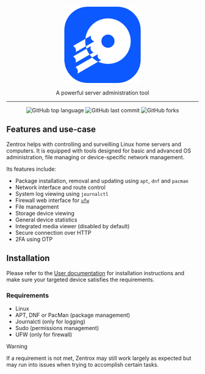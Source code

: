 <p align="center">
    <picture>
      <img
        alt="Zentrox logo"
        src="./frontend/public/zentrox_dark_256.png"
        width="200"
        height="200"
        style="max-width: 100%;"
      >
    </picture>
</p>

<p align="center">A powerful server administration tool</p>

---

<p align="center">
<img alt="GitHub top language" src="https://img.shields.io/github/languages/top/Wervice/zentrox">
<img alt="GitHub last commit" src="https://img.shields.io/github/last-commit/Wervice/zentrox">
<img alt="GitHub forks" src="https://img.shields.io/github/forks/Wervice/zentrox">
</p>

## Features and use-case
Zentrox helps with controlling and surveilling Linux home servers and computers. It is equipped with tools designed for basic and advanced OS administration, file managing or device-specific network management.

Its features include:
- Package installation, removal and updating using `apt`, `dnf` and `pacman`
- Network interface and route control
- System log viewing using `journalctl`
- Firewall web interface for [`ufw`](https://wiki.ubuntu.com/UncomplicatedFirewall)
- File management
- Storage device viewing
- General device statistics
- Integrated media viewer (disabled by default)
- Secure connection over HTTP
- 2FA using OTP

## Installation

Please refer to the [User documentation](./docs/user.md) for installation instructions and make sure your targeted device satisfies the requirements.
### Requirements
- Linux
- APT, DNF or PacMan (package management)
- Journalctl (only for logging)
- Sudo (permissions management)
- UFW (only for firewall)
> [!WARNING]
> If a requirement is not met, Zentrox may still work largely as expected but may run into issues when trying to accomplish certain tasks.

